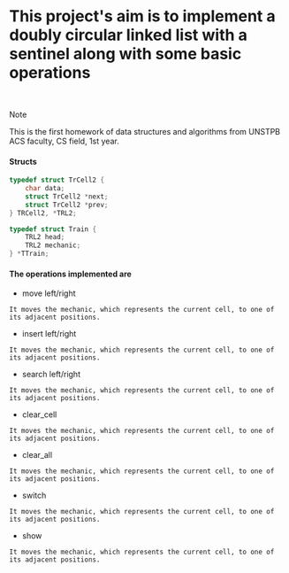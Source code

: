 # This project's aim is to implement a doubly circular linked list with a sentinel along with some basic operations
<br>

> [!NOTE] 
> This is the first homework of data structures and algorithms from UNSTPB ACS faculty, CS field, 1st year.

#### Structs
```c
typedef struct TrCell2 {
    char data;
    struct TrCell2 *next;
    struct TrCell2 *prev;
} TRCell2, *TRL2;

typedef struct Train {
    TRL2 head;
    TRL2 mechanic;
} *TTrain;
```
#### The operations implemented are
- move left/right

```console
It moves the mechanic, which represents the current cell, to one of its adjacent positions.
```
- insert left/right

```console
It moves the mechanic, which represents the current cell, to one of its adjacent positions.
```
- search left/right

```console
It moves the mechanic, which represents the current cell, to one of its adjacent positions.
```
- clear_cell

```console
It moves the mechanic, which represents the current cell, to one of its adjacent positions.
```
- clear_all

```console
It moves the mechanic, which represents the current cell, to one of its adjacent positions.
```
- switch

```console
It moves the mechanic, which represents the current cell, to one of its adjacent positions.
```
- show

```console
It moves the mechanic, which represents the current cell, to one of its adjacent positions.
```
  
